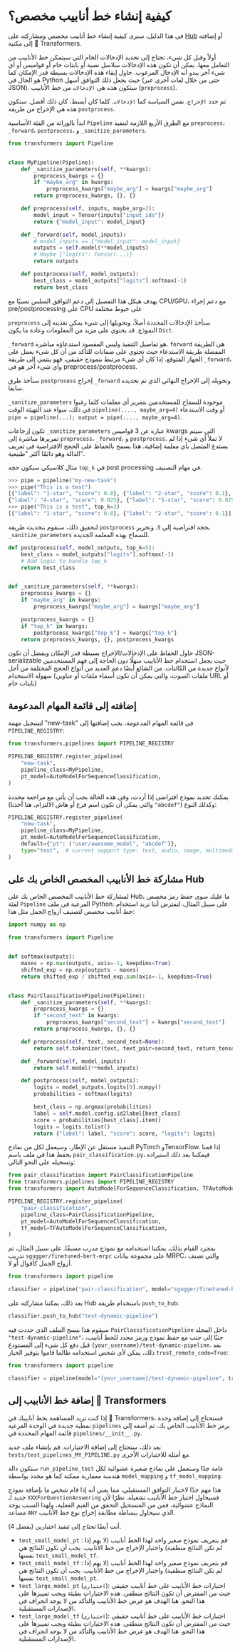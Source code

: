 # كيفية إنشاء خط أنابيب مخصص؟

في هذا الدليل، سنرى كيفية إنشاء خط أنابيب مخصص ومشاركته على [Hub](https://hf.co/models) أو إضافته إلى
مكتبة 🤗 Transformers.

أولاً وقبل كل شيء، تحتاج إلى تحديد الإدخالات الخام التي سيتمكن خط الأنابيب من التعامل معها. يمكن أن تكون هذه الإدخالات سلاسل نصية أو بايتات خام أو
قواميس أو أي شيء آخر يبدو أنه الإدخال المرغوب. حاول إبقاء هذه الإدخالات بسيطة قدر الإمكان
كما هو الحال في Python حيث يجعل ذلك التوافق أسهل (حتى من خلال لغات أخرى عبر JSON). ستكون هذه هي `الإدخالات` من
خط الأنابيب (`preprocess`).

ثم حدد `الإخراج`. نفس السياسة كما `الإدخالات`. كلما كان أبسط، كان ذلك أفضل. ستكون هذه هي الإخراج من
طريقة `postprocess`.

ابدأ بالوراثة من الفئة الأساسية `Pipeline` مع الطرق الأربع اللازمة لتنفيذ `preprocess`،
`_forward`، `postprocess`، و `_sanitize_parameters`.


```python
from transformers import Pipeline


class MyPipeline(Pipeline):
    def _sanitize_parameters(self, **kwargs):
        preprocess_kwargs = {}
        if "maybe_arg" in kwargs:
            preprocess_kwargs["maybe_arg"] = kwargs["maybe_arg"]
        return preprocess_kwargs, {}, {}

    def preprocess(self, inputs, maybe_arg=2):
        model_input = Tensor(inputs["input_ids"])
        return {"model_input": model_input}

    def _forward(self, model_inputs):
        # model_inputs == {"model_input": model_input}
        outputs = self.model(**model_inputs)
        # Maybe {"logits": Tensor(...)}
        return outputs

    def postprocess(self, model_outputs):
        best_class = model_outputs["logits"].softmax(-1)
        return best_class
```

يهدف هيكل هذا التفصيل إلى دعم التوافق السلس نسبيًا مع CPU/GPU، مع دعم إجراء
pre/postprocessing على CPU على خيوط مختلفة

`preprocess` ستأخذ الإدخالات المحددة أصلاً، وتحويلها إلى شيء يمكن تغذيته إلى النموذج. قد
يحتوي على مزيد من المعلومات وعادة ما يكون `Dict`.

`_forward` هو تفاصيل التنفيذ وليس المقصود استدعاؤه مباشرة. `forward` هي الطريقة المفضلة
طريقة الاستدعاء حيث تحتوي على ضمانات للتأكد من أن كل شيء يعمل على الجهاز المتوقع. إذا كان أي شيء
مرتبط بنموذج حقيقي، فهو ينتمي إلى طريقة `_forward`، وأي شيء آخر هو في preprocess/postprocess.

ستأخذ طرق `postprocess` إخراج `_forward` وتحويله إلى الإخراج النهائي الذي تم تحديده
سابقا.

`_sanitize_parameters` موجودة للسماح للمستخدمين بتمرير أي معلمات كلما رغبوا في ذلك، سواء عند التهيئة
الوقت `pipeline(...., maybe_arg=4)` أو وقت الاستدعاء `pipe = pipeline(...); output = pipe(...., maybe_arg=4)`.

تكون إرجاعات `_sanitize_parameters` عبارة عن 3 قواميس kwargs التي سيتم تمريرها مباشرة إلى `preprocess`،
`_forward`، و `postprocess`. لا تملأ أي شيء إذا لم يستدع المتصل بأي معلمة إضافية. هذا
يسمح بالحفاظ على الحجج الافتراضية في تعريف الدالة وهو دائمًا أكثر "طبيعية".

مثال كلاسيكي سيكون حجة `top_k` في post processing في مهام التصنيف.

```python
>>> pipe = pipeline("my-new-task")
>>> pipe("This is a test")
[{"label": "1-star", "score": 0.8}, {"label": "2-star", "score": 0.1}, {"label": "3-star", "score": 0.05}
{"label": "4-star", "score": 0.025}, {"label": "5-star", "score": 0.025}]
>>> pipe("This is a test", top_k=2)
[{"label": "1-star", "score": 0.8}, {"label": "2-star", "score": 0.1}]
```

لتحقيق ذلك، سنقوم بتحديث طريقة `postprocess` بحجة افتراضية إلى `5`. وتحرير
`_sanitize_parameters` للسماح بهذه المعلمة الجديدة.


```python
def postprocess(self, model_outputs, top_k=5):
    best_class = model_outputs["logits"].softmax(-1)
    # Add logic to handle top_k
    return best_class


def _sanitize_parameters(self, **kwargs):
    preprocess_kwargs = {}
    if "maybe_arg" in kwargs:
        preprocess_kwargs["maybe_arg"] = kwargs["maybe_arg"]

    postprocess_kwargs = {}
    if "top_k" in kwargs:
        postprocess_kwargs["top_k"] = kwargs["top_k"]
    return preprocess_kwargs, {}, postprocess_kwargs
```

حاول الحفاظ على الإدخالات/الإخراج بسيطة قدر الإمكان ويفضل أن تكون JSON-serializable حيث يجعل استخدام خط الأنابيب سهلًا
دون الحاجة إلى فهم المستخدمين لأنواع جديدة من الكائنات. من الشائع أيضًا دعم العديد من أنواع
الحجج المختلفة من أجل سهولة الاستخدام (ملفات الصوت، والتي يمكن أن تكون أسماء ملفات أو عناوين URL أو بايتات خام)



## إضافته إلى قائمة المهام المدعومة

لتسجيل مهمة "new-task" في قائمة المهام المدعومة، يجب إضافتها إلى `PIPELINE_REGISTRY`:

```python
from transformers.pipelines import PIPELINE_REGISTRY

PIPELINE_REGISTRY.register_pipeline(
    "new-task",
    pipeline_class=MyPipeline,
    pt_model=AutoModelForSequenceClassification,
)
```

يمكنك تحديد نموذج افتراضي إذا أردت، وفي هذه الحالة يجب أن يأتي مع مراجعة محددة (والتي يمكن أن تكون اسم فرع أو هاش الالتزام، هنا أخذنا `"abcdef"`) وكذلك النوع:

```python
PIPELINE_REGISTRY.register_pipeline(
    "new-task",
    pipeline_class=MyPipeline,
    pt_model=AutoModelForSequenceClassification,
    default={"pt": ("user/awesome_model", "abcdef")},
    type="text",  # current support type: text, audio, image, multimodal
)
```

## مشاركة خط الأنابيب المخصص الخاص بك على Hub

لمشاركة خط الأنابيب المخصص الخاص بك على Hub، ما عليك سوى حفظ رمز مخصص لفئة `Pipeline` الفرعية في
ملف Python. على سبيل المثال، لنفترض أننا نريد استخدام خط أنابيب مخصص لتصنيف أزواج الجمل مثل هذا:

```py
import numpy as np

from transformers import Pipeline


def softmax(outputs):
    maxes = np.max(outputs, axis=-1, keepdims=True)
    shifted_exp = np.exp(outputs - maxes)
    return shifted_exp / shifted_exp.sum(axis=-1, keepdims=True)


class PairClassificationPipeline(Pipeline):
    def _sanitize_parameters(self, **kwargs):
        preprocess_kwargs = {}
        if "second_text" in kwargs:
            preprocess_kwargs["second_text"] = kwargs["second_text"]
        return preprocess_kwargs, {}, {}

    def preprocess(self, text, second_text=None):
        return self.tokenizer(text, text_pair=second_text, return_tensors=self.framework)

    def _forward(self, model_inputs):
        return self.model(**model_inputs)

    def postprocess(self, model_outputs):
        logits = model_outputs.logits[0].numpy()
        probabilities = softmax(logits)

        best_class = np.argmax(probabilities)
        label = self.model.config.id2label[best_class]
        score = probabilities[best_class].item()
        logits = logits.tolist()
        return {"label": label, "score": score, "logits": logits}
```

التنفيذ مستقل عن الإطار، وسيعمل لكل من نماذج PyTorch وTensorFlow. إذا قمنا بحفظ هذا في
ملف باسم `pair_classification.py`، فيمكننا بعد ذلك استيراده وتسجيله على النحو التالي:

```py
from pair_classification import PairClassificationPipeline
from transformers.pipelines import PIPELINE_REGISTRY
from transformers import AutoModelForSequenceClassification, TFAutoModelForSequenceClassification

PIPELINE_REGISTRY.register_pipeline(
    "pair-classification",
    pipeline_class=PairClassificationPipeline,
    pt_model=AutoModelForSequenceClassification,
    tf_model=TFAutoModelForSequenceClassification,
)
```
بمجرد القيام بذلك، يمكننا استخدامه مع نموذج مدرب مسبقًا. على سبيل المثال، تم تدريب `sgugger/finetuned-bert-mrpc`
على مجموعة بيانات MRPC، والتي تصنف أزواج الجمل كأقوال أو لا.

```py
from transformers import pipeline

classifier = pipeline("pair-classification", model="sgugger/finetuned-bert-mrpc")
```

بعد ذلك، يمكننا مشاركته على Hub باستخدام طريقة `push_to_hub`:

```py
classifier.push_to_hub("test-dynamic-pipeline")
```

سيقوم هذا بنسخ الملف الذي حددت فيه `PairClassificationPipeline` داخل المجلد `"test-dynamic-pipeline"`،
جنبًا إلى جنب مع حفظ نموذج ورمز محدد للخط أنابيب، قبل دفع كل شيء إلى المستودع
`{your_username}/test-dynamic-pipeline`. بعد ذلك، يمكن لأي شخص استخدامه طالما قاموا بتوفير الخيار
`trust_remote_code=True`:

```py
from transformers import pipeline

classifier = pipeline(model="{your_username}/test-dynamic-pipeline", trust_remote_code=True)
```

## إضافة خط الأنابيب إلى 🤗 Transformers

إذا كنت تريد المساهمة بخط أنابيبك في 🤗 Transformers، فستحتاج إلى إضافة وحدة نمطية جديدة في الوحدة الفرعية `pipelines`
برمز خط الأنابيب الخاص بك، ثم أضفه إلى قائمة المهام المحددة في `pipelines/__init__.py`.

بعد ذلك، ستحتاج إلى إضافة الاختبارات. قم بإنشاء ملف جديد `tests/test_pipelines_MY_PIPELINE.py` مع أمثلة للاختبارات الأخرى.

ستكون دالة `run_pipeline_test` عامة جدًا وستعمل على نماذج صغيرة عشوائية لكل هندسة معمارية ممكنة
كما هو محدد بواسطة `model_mapping` و `tf_model_mapping`.

هذا مهم جدًا لاختبار التوافق المستقبلي، مما يعني أنه إذا قام شخص ما بإضافة نموذج جديد لـ
`XXXForQuestionAnswering` فسيحاول اختبار خط الأنابيب تشغيله. نظرًا لأن النماذج عشوائية، فمن
من المستحيل التحقق من القيم الفعلية، ولهذا السبب يوجد مساعد `ANY` الذي سيحاول ببساطة مطابقة
إخراج نوع خط الأنابيب.

أنت أيضًا *تحتاج* إلى تنفيذ اختبارين (يفضل 4).

- `test_small_model_pt` : قم بتعريف نموذج صغير واحد لهذا الخط أنابيب (لا يهم إذا لم تكن النتائج منطقية)
  واختبار الإخراج من خط الأنابيب. يجب أن تكون النتائج هي نفسها `test_small_model_tf`.
- `test_small_model_tf` : قم بتعريف نموذج صغير واحد لهذا الخط أنابيب (لا يهم إذا لم تكن النتائج منطقية)
  واختبار الإخراج من خط الأنابيب. يجب أن تكون النتائج هي نفسها `test_small_model_pt`.
- `test_large_model_pt` (`اختياري`): اختبارات خط الأنابيب على خط أنابيب حقيقي حيث من المفترض أن تكون النتائج
  منطقي. هذه الاختبارات بطيئة ويجب تمييزها على هذا النحو. هنا الهدف هو عرض خط الأنابيب والتأكد من
  لا يوجد انجراف في الإصدارات المستقبلية.
- `test_large_model_tf` (`اختياري`): اختبارات خط الأنابيب على خط أنابيب حقيقي حيث من المفترض أن تكون النتائج
  منطقي. هذه الاختبارات بطيئة ويجب تمييزها على هذا النحو. هنا الهدف هو عرض خط الأنابيب والتأكد من
  لا يوجد انجراف في الإصدارات المستقبلية.